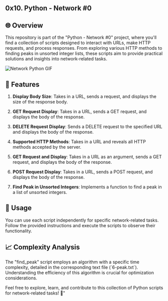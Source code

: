 ## 0x10. Python - Network #0

## 🌐 Overview

This repository is part of the \"Python - Network #0\" project, where you'll find a collection of scripts designed to interact with URLs, make HTTP requests, and process responses. From exploring various HTTP methods to finding peaks in unsorted integer lists, these scripts aim to provide practical solutions and insights into network-related tasks.


![Network Python GIF](https://media.giphy.com/media/v1.Y2lkPTc5MGI3NjExZXF4OTdja3VtY21scWR4cjZoZGJ6ZnRia2M5ZjVmYXRxYW95eGhvaCZlcD12MV9pbnRlcm5hbF9naWZfYnlfaWQmY3Q9Zw/tZ6zAdNZbWOhq/giphy.gif)


## 🚀 Features

1. **Display Body Size**: Takes in a URL, sends a request, and displays the size of the response body.

2. **GET Request Display**: Takes in a URL, sends a GET request, and displays the body of the response.

3. **DELETE Request Display**: Sends a DELETE request to the specified URL and displays the body of the response.

4. **Supported HTTP Methods**: Takes in a URL and reveals all HTTP methods accepted by the server.

5. **GET Request and Display**: Takes in a URL as an argument, sends a GET request, and displays the body of the response.

6. **POST Request Display**: Takes in a URL, sends a POST request, and displays the body of the response.

7. **Find Peak in Unsorted Integers**: Implements a function to find a peak in a list of unsorted integers.

## 📝 Usage

You can use each script independently for specific network-related tasks. Follow the provided instructions and execute the scripts to observe their functionality.

## 📈 Complexity Analysis

The \"find_peak\" script employs an algorithm with a specific time complexity, detailed in the corresponding text file (\`6-peak.txt\`). Understanding the efficiency of this algorithm is crucial for optimization considerations.

Feel free to explore, learn, and contribute to this collection of Python scripts for network-related tasks! 🚀"
